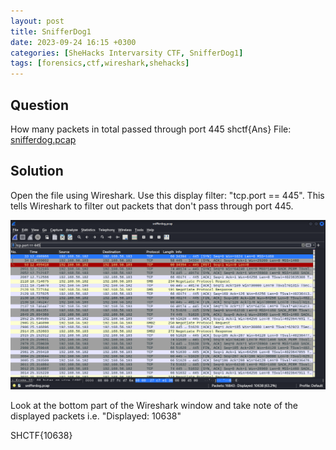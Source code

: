 ```yaml
---
layout: post
title: SnifferDog1
date: 2023-09-24 16:15 +0300
categories: [SheHacks Intervarsity CTF, SnifferDog1]
tags: [forensics,ctf,wireshark,shehacks]
---
```

## Question
How many packets in total passed through port 445 shctf{Ans}
File: [snifferdog.pcap](/assets/CTFs-main/SIC(AspireCTF)/SnifferDog1/snifferdog.pcap)

## Solution
Open the file using Wireshark.
Use this display filter: "tcp.port == 445". This tells Wireshark to filter out packets that don't pass through port 445.

![Alt text](/assets/CTFs-main/SIC(AspireCTF)/SnifferDog1/packets.png)

Look at the bottom part of the Wireshark window and take note of the displayed packets i.e. "Displayed: 10638"

SHCTF{10638}